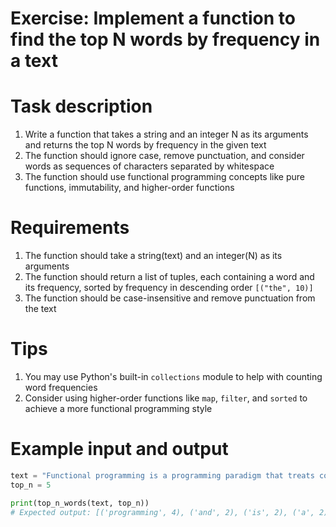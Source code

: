 # Exercise: Implement a function to find the top N words by frequency in a text

# Task description
1. Write a function that takes a string and an integer N as its arguments and returns the top N words by frequency in the given text
2. The function should ignore case, remove punctuation, and consider words as sequences of characters separated by whitespace
3. The function should use functional programming concepts like pure functions, immutability, and higher-order functions

# Requirements
1. The function should take a string(text) and an integer(N) as its arguments
2. The function should return a list of tuples, each containing a word and its frequency, sorted by frequency in descending order `[("the", 10)]`
3. The function should be case-insensitive and remove punctuation from the text

# Tips
1. You may use Python's built-in `collections` module to help with counting word frequencies
2. Consider using higher-order functions like `map`, `filter`, and `sorted` to achieve a more functional programming style

# Example input and output


```python
text = "Functional programming is a programming paradigm that treats computation as the evaluation of mathematical functions and avoids changing state and mutable data. It is a declarative programming paradigm, which means programming is done with expressions or declarations instead of statements."
top_n = 5

print(top_n_words(text, top_n))
# Expected output: [('programming', 4), ('and', 2), ('is', 2), ('a', 2), ('paradigm', 2)]
```
